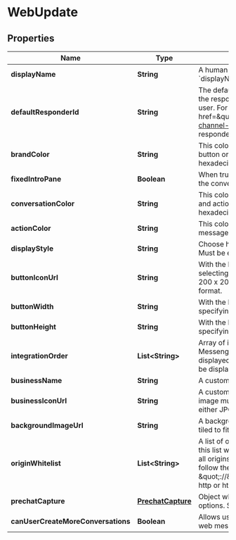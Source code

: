 

# WebUpdate


## Properties

| Name | Type | Description | Notes |
|------------ | ------------- | ------------- | -------------|
|**displayName** | **String** | A human-friendly name used to identify the integration. &#x60;displayName&#x60; can be unset by changing it to &#x60;null&#x60;. |  [optional] |
|**defaultResponderId** | **String** | The default responder ID for the integration. This is the ID of the responder that will be used to send messages to the user. For more information, refer to &lt;a href&#x3D;\&quot;https://docs.smooch.io/guide/switchboard/#per-channel-default-responder\&quot;&gt;Per-channel default responder&lt;/a&gt; guide.  |  [optional] |
|**brandColor** | **String** | This color will be used in the messenger header and the button or tab in idle state. Must be a 3 or 6-character hexadecimal color. |  [optional] |
|**fixedIntroPane** | **Boolean** | When true, the introduction pane will be pinned at the top of the conversation instead of scrolling with it. |  [optional] |
|**conversationColor** | **String** | This color will be used for customer messages, quick replies and actions in the footer. Must be a 3 or 6-character hexadecimal color. |  [optional] |
|**actionColor** | **String** | This color will be used for call-to-actions inside your messages. Must be a 3 or 6-character hexadecimal color. |  [optional] |
|**displayStyle** | **String** | Choose how the messenger will appear on your website. Must be either button or tab. |  [optional] |
|**buttonIconUrl** | **String** | With the button style Web Messenger, you have the option of selecting your own button icon. The image must be at least 200 x 200 pixels and must be in either JPG, PNG, or GIF format. |  [optional] |
|**buttonWidth** | **String** | With the button style Web Messenger, you have the option of specifying the button width. |  [optional] |
|**buttonHeight** | **String** | With the button style Web Messenger, you have the option of specifying the button height. |  [optional] |
|**integrationOrder** | **List&lt;String&gt;** | Array of integration IDs, order will be reflected in the Web Messenger. When set, only integrations from this list will be displayed in the Web Messenger. If unset, all integrations will be displayed. |  [optional] |
|**businessName** | **String** | A custom business name for the Web Messenger. |  [optional] |
|**businessIconUrl** | **String** | A custom business icon url for the Web Messenger. The image must be at least 200 x 200 pixels and must be in either JPG, PNG, or GIF format. |  [optional] |
|**backgroundImageUrl** | **String** | A background image url for the conversation. Image will be tiled to fit the window. |  [optional] |
|**originWhitelist** | **List&lt;String&gt;** | A list of origins to whitelist. When set, only the origins from this list will be able to initialize the Web Messenger. If unset, all origins are whitelisted. The elements in the list should follow the serialized-origin format from RFC 6454: scheme \&quot;://\&quot; host [ \&quot;:\&quot; port ], where scheme is http or https.  |  [optional] |
|**prechatCapture** | [**PrechatCapture**](PrechatCapture.md) | Object whose properties can be set to specify the add-on’s options. See the [guide](https://docs.smooch.io/guide/web-messenger/#prechat-capture) to learn more about Prechat Capture. |  [optional] |
|**canUserCreateMoreConversations** | **Boolean** | Allows users to create more than one conversation on the web messenger integration. |  [optional] |



